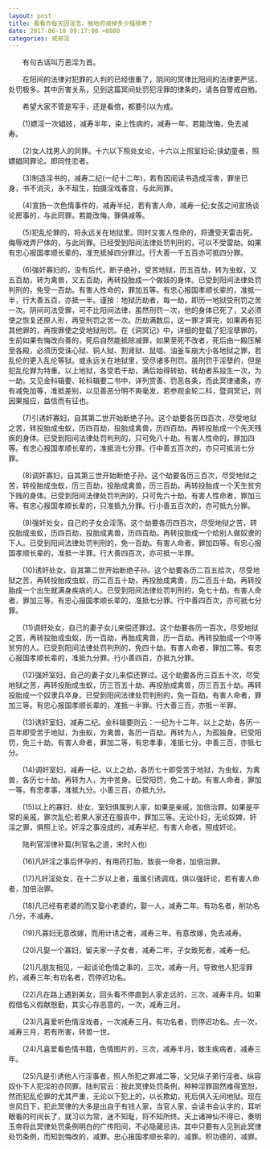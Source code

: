 ```yaml
---
layout: post
title: 看看你每天因淫念，被地府减掉多少福禄寿？
date: 2017-06-18 09:17:00 +0800
categories: 戒邪淫
---
```


　　有句古话叫万恶淫为首。
　　在阳间的法律对犯罪的人判的已经很重了，阴间的冥律比阳间的法律更严惩，处罚极多。其中厉害关系，见到这篇冥间处罚犯淫罪的律条的，请各自警戒自勉。
　　希望大家不管是写手，还是看倌，都要引以为戒。
　　(1)嫖淫一次娼妓，减寿半年，染上性病的，减寿一年，若能改悔，免去减寿。
　　(2)女人找男人的同罪。十六以下照处女论，十六以上照室妇论;挟幼童者，照嫖娼同罪论。即同性恋者。
　　(3)制造淫书的，减寿二纪(一纪十二年)，若有因阅读书造成淫害，罪坐已身，书不消灭，永不超生，拍摄淫戏春宫，与此同罪。
　　(4)宣扬一次色情事件的，减寿半纪，若有害人命，减寿一纪;女孩之间宣扬谈论房事的，与此同罪。若能改悔，罪俱减等。
　　(5)犯乱伦罪的，将永远关在地狱里。同时又害人性命的，将遭受天雷击死。侮辱戏弄尸体的，与此同罪。已经受到阳间法律处罚判刑的，可以不受雷劫。如果有忠心报国孝顺长辈的，准充抵掉四分罪过。行大善一千五百亦可抵四分罪。
　　(6)强奸寡妇的，没有后代，断子绝孙，受苦地狱，历五百劫，转为虫蚁，又五百劫，转为禽兽，又五百劫，再转投胎成一个做妓的身体。已受到阳间法律处罚判刑的，免受一百劫。有害人性命的，罪加五等。有忠心报国孝顺长辈的，准抵一半，行大善五百，亦抵一半。谨按：地狱历劫者，每一劫，即历一地狱受刑罚之苦一次。阴间司法受罪，可不比阳间法律，虽然刑罚一次，他的身体已死了，又必须使之恢复还原人形，再受刑罚之苦一次。历劫满数后，这一罪才算完，如果再有犯其他罪的，再按罪使之受地狱刑罚。在《洞冥记》中，详细的登载了犯淫孽罪的，生前如果有悔改向善的，死后自然能抵除减罪，如果至死不改者，死后由一殿压解至各殿，必须历受诛心狱、铜人狱、割肾狱、鼠啮、油釜车崩大小各地狱之罪，若乱伦的更入乱伦等狱。或永远关在地狱里，受尽诸多刑罚。虽刑罚于淫孽的，但是犯乱伦罪为特重。以上地狱，各受若干劫，满后始得转劫，转劫者系投生一次，为一劫。又见金科辑要、轮科辑要二书中，详列赏善、罚恶各条，而此冥律诸条，亦有减免加等，准抵差别，以见善恶分明不爽毫发，若参观金轮二科，暨洞冥记，则因果报应，益信而有征也。
　　(7)引诱奸寡妇，自其第二世开始断绝子孙。这个劫要各历四百次，尽受地狱之苦，转投胎成虫蚁，历四百劫，投胎成禽兽，历四百劫。再转投胎成一个先天残疾的身体。已受到阳间法律处罚判刑的，只可免八十劫。有害人性命的，罪加四等。有忠心报国孝顺长辈的，准抵消七分罪。行中善五百次的，亦只可抵消七分罪。
　　(8)调奸寡妇，自其第三世开始断绝子孙。这个劫要各历三百次，尽受地狱之苦，转投胎成虫蚁，历三百劫，投胎成禽兽，历三百劫。再转投胎成一个天生贫穷下贱的身体。已受到阳间法律处罚判刑的，只可免六十劫。有害人性命者，罪加三等。有忠心报国孝顺长辈的，只准抵九分罪。行小善五百次的，亦可抵九分罪。
　　(9)强奸处女，自己的子女会淫荡。这个劫要各历四百次，尽受地狱之苦，转投胎成虫蚁，历四百劫，投胎成禽兽，历四百劫。再转投胎成一个给别人做奴隶的下人。已受到阳间法律处罚判刑的，免一百劫。有害人命者，罪加四等。有忠心报国孝顺长辈的，准抵一半罪。行大善四百次，亦可抵一半罪。
　　(10)诱奸处女，自其第二世开始断绝子孙。这个劫要各历二百五拾次，尽受地狱之苦，再转投胎成虫蚁，历二百五十劫，再投胎成禽兽，历二百五十劫。再转投胎成一个出生就满身疾病的人。已受到阳间法律处罚判刑的，免七十劫。有害人命者，罪加三等。有忠心报国孝顺长辈的，准抵七分罪。行中善四百次，亦可抵七分罪。
　　(11)调奸处女，自己的妻子女儿来偿还罪过。这个劫要各历一百次，尽受地狱之苦，再转投胎成虫蚁，历一百劫，再胎成禽兽，历一百劫。再转投胎成一个中等贫穷的人。已受到阳间法律处罚判刑的，免四十劫。有害人命者，罪加二等。有忠心报国孝顺长辈的，准抵九分罪。行小善四百，亦抵九分罪。
　　(12)强奸室妇，自己的妻子女儿来偿还罪过。这个劫要各历三百五十次，尽受地狱之苦，再转投胎成虫蚁，历三百五十劫、再投胎成禽兽，历三百五十劫。再转投胎成一个奴隶兵卒身。已受到阳间法律处罚判刑的，免一百劫。有害人命者，罪加三等。有忠心报国孝顺长辈的，准抵一半罪。行大善三百，亦抵一半罪。
　　(13)诱奸室妇，减寿二纪。金科辑要则云：一纪为十二年。以上之劫，各历一百年即受苦于地狱，为虫蚁，为禽兽，各历一百劫。再转为人，为孤独身。已受阳罚，免三十劫。有害人命者，罪加二等，有忠孝事，准抵七分。中善三百，亦抵七分。
　　(14)调奸室妇，减寿一纪。以上之劫，各历七十即受苦于地狱，为虫蚁，为禽兽，各历七十劫。再转为人，为中贫身。已受阳罚，免二十劫。有害人命者，罪加一等。有忠孝事，准抵九分。小善三百，亦抵九分。
　　(15)以上的寡妇、处女、室妇俱属别人家，如果是亲戚，加倍治罪。如果是平常的亲戚，罪次乱伦;若果人家还在服丧中，罪加三等。无论仆妇，无论奴婢，奸淫之罪，俱照上论。奸淫之事没成的，减寿半纪，有害人命者，照成奸论。
　　陆判官淫律补篇(判官名之道，宋时人也)
　　(16)凡奸淫之事后怀孕的，有用药打胎，致丧一命者，加倍治罪。
　　(17)凡奸淫处女，在十二岁以上者，虽属引诱调戏，俱以强奸论，若有害人命者，加倍治罪。
　　(18)凡已经有老婆的而又娶小老婆的，娶一人，减寿二年。有功名者，削功名八分，不减寿。
　　(19)凡寡妇无意改嫁，而用计诱之者，减寿三年。有意改嫁，免去减寿。
　　(20)凡娶一个寡妇，留夫家一子女者，减寿二年，子女致死者，减寿一纪。
　　(21)凡朋友相见，一起谈论色情之事的，三次，减寿一月。导致他人犯淫罪的，减寿三年;有功名者，罚停迟功名。
　　(22)凡在路上遇到美女，回头看不停直到人家走远的，三次，减寿半月。如果假借名义假献慇勤，其实心存恶意的，一次，减寿三月。
　　(23)凡喜爱听色情淫戏者，一次减寿三月。有功名者，罚停迟功名。点一次，减寿三月，若有所害，转兽一世。
　　(24)凡喜爱看色情书籍，色情图片的，三次，减寿半月，致生疾病者，减寿三年。
　　(25)凡是引诱他人行淫事者，照人所犯之罪减二等，父兄纵子弟行淫者、纵容奴仆下人犯淫的亦同罪。陆判官云：按此冥律处罚条例，种种淫罪固然难得宽恕，然而犯乱伦罪的尤其严重，无论以下犯上的，以长欺幼，死后俱入无间地狱。现在世风日下，犯此冥律的大多是出自于有钱人家，当官人家，会读书会认字的，耳听眼看的时间长了，就习以为常，迷不知耻，将不知所终。天上诸神仙不得已，奏明玉帝将此冥律处罚条例明白的广传阳间，不必隐藏忌讳，其中只要有人见到此冥律处罚条例，而知到悔改的，减罪。忠心报国孝顺长辈的，减罪。积功德的，减罪。